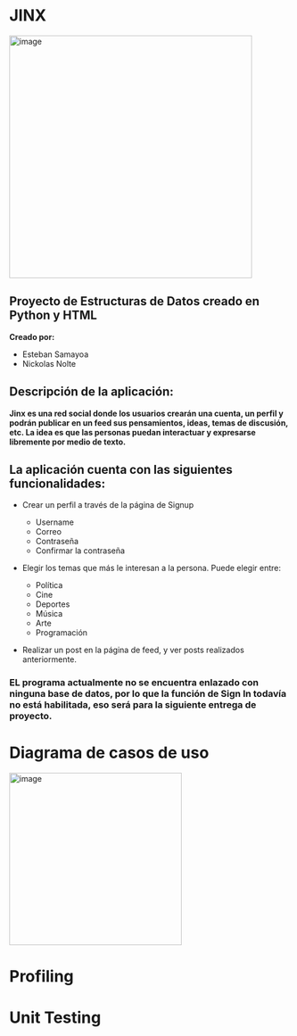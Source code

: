 # JINX
<img width="435" alt="image" src="https://user-images.githubusercontent.com/61555652/156282205-f4f177da-ecc2-4387-97a9-9c743c38f15a.png">


## Proyecto de Estructuras de Datos creado en Python y HTML
**Creado por:** 
- Esteban Samayoa
- Nickolas Nolte



## Descripción de la aplicación:

**Jinx es una red social donde los usuarios crearán una cuenta, un perfil y podrán publicar en un feed sus pensamientos, ideas, temas de discusión, etc. La idea es que las personas puedan interactuar y expresarse libremente por medio de texto.**



## La aplicación cuenta con las siguientes funcionalidades:

*   Crear un perfil a través de la página de Signup 
    * Username
    * Correo
    * Contraseña
    * Confirmar la contraseña


*   Elegir los temas que más le interesan a la persona. Puede elegir entre:
    * Política 
    * Cine 
    * Deportes 
    * Música
    * Arte
    * Programación

* Realizar un post en la página de feed, y ver posts realizados anteriormente. 

### EL programa actualmente no se encuentra enlazado con ninguna base de datos, por lo que la función de Sign In todavía no está habilitada, eso será para la siguiente entrega de proyecto.



# Diagrama de casos de uso
<img width="309" alt="image" src="https://user-images.githubusercontent.com/61555652/156281522-342a7b70-77ba-4d10-b6c9-2dcee6c31581.png">

# Profiling 





# Unit Testing
